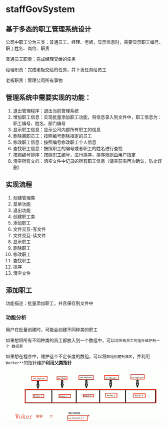 # staffGovSystem
## 基于多态的职工管理系统设计
公司中职工分为三类：普通员工、经理、老板，显示信息时，需要显示职工编号、
职工姓名、岗位、职责

普通员工职责：完成经理交给的任务

经理职责：完成老板交给的任务，并下发任务给员工

老板职责：管理公司所有事物

## 管理系统中需要实现的功能：

1. 退出管理程序：退出当前管理系统
2. 增加职工信息：实现批量添加职工功能，将信息录入到文件中，职工信息为：
职工编号、姓名、部门编号
3. 显示职工信息：显示公司内部所有职工的信息
4. 删除离职员工：按照编号删除指定的员工
5. 修改职工信息：按照编号修改职工个人信息
6. 查找职工信息：按照职工的编号或者职工的姓名进行查找
7. 按照编号排序：按照职工编号，进行排序，排序规则由用户指定
8. 清空所有文档：清空文件中记录的所有职工信息（请空前需再次确认，防止误删）

## 实现流程
1. 创建管理类
2. 菜单功能
3. 退出功能
4. 创建职工类
5. 添加职工
6. 文件交互-写文件
7. 文件交互-读文件
8. 显示职工
9. 删除职工
10. 修改职工
11. 查找职工
12. 排序
13. 清空文件

## 添加职工
功能描述：批量添加职工，并且保存到文件中
### 功能分析
用户在批量创建时，可能会创建不同种类的职工

如果想将所有不同种类的员工都放入到一个数组中，可以`将所有员工的指针维护到一个
数组里`

如果想在程序中，维护这个不定长度的数组，可以将`数组创建到堆区`，并利用
`Worker**`的指针维护**利用父类指针**
![img_2.png](source/addWorker.jpg)
